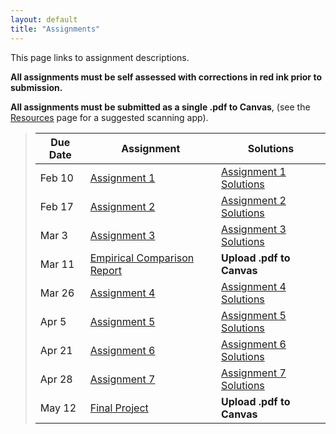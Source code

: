 ```yaml
---
layout: default
title: "Assignments"
---
```


This page links to assignment descriptions.

**All assignments must be self assessed with corrections in red ink prior to submission.**

**All assignments must be submitted as a single .pdf to Canvas**, (see the [Resources](../resources.html) page for a suggested scanning app).

> Due Date |                Assignment                                | Solutions                                               |
> -------- | -------------------------------------------------------- | ------------------------------------------------------- |
> Feb 10   | [Assignment 1](../assign/assign01.html)                  | [Assignment 1 Solutions](../assign/sol/assign01sol.pdf) |
> Feb 17   | [Assignment 2](../assign/assign02.html)                  | [Assignment 2 Solutions](../assign/sol/assign02sol.pdf) |
> Mar 3    | [Assignment 3](../assign/assign03.html)                  | [Assignment 3 Solutions](../assign/sol/assign03sol.pdf) |
> Mar 11   | [Empirical Comparison Report](../assign/emp_comp.html)   | **Upload .pdf to Canvas** |
> Mar 26   | [Assignment 4](../assign/assign04.html)                  | [Assignment 4 Solutions](../assign/sol/assign04sol.pdf) |
> Apr 5    | [Assignment 5](../assign/assign05.html)                  | [Assignment 5 Solutions](../assign/sol/assign05sol.pdf) |
> Apr 21   | [Assignment 6](../assign/assign06.html)                  | [Assignment 6 Solutions](../assign/sol/assign06sol.pdf) |
> Apr 28   | [Assignment 7](../assign/assign07.html)                  | [Assignment 7 Solutions](../assign/sol/assign07sol.pdf)|
> May 12   | [Final Project](../assign/finalproj.html)                | **Upload .pdf to Canvas** |
